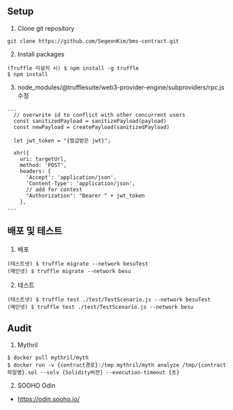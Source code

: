 ## Setup
1. Clone git repository
```
git clone https://github.com/SegeonKim/bms-contract.git
```

2. Install packages
```
(Truffle 미설치 시) $ npm install -g truffle 
$ npm install
```

3. node_modules/@trufflesuite/web3-provider-engine/subproviders/rpc.js 수정
```
...
  // overwrite id to conflict with other concurrent users
  const sanitizedPayload = sanitizePayload(payload)
  const newPayload = createPayload(sanitizedPayload)
 
  let jwt_token = "{발급받은 jwt}";
   
  xhr({
    uri: targetUrl,
    method: 'POST',
    headers: {
      'Accept': 'application/json',
      'Content-Type': 'application/json',
      // add for contest
      "Authorization": "Bearer " + jwt_token
    },
...
```

## 배포 및 테스트
1. 배포
```
(테스트넷) $ truffle migrate --network besuTest
(메인넷) $ truffle migrate --network besu
```

2. 테스트
```
(테스트넷) $ truffle test ./test/TestScenario.js --network besuTest
(메인넷) $ truffle test ./test/TestScenario.js --network besu
```

## Audit
1. Mythril
```
$ docker pull mythril/myth
$ docker run -v {contract경로}:/tmp mythril/myth analyze /tmp/{contract파일명}.sol --solv {Solidity버젼} --execution-timeout {초}
```

2. SOOHO Odin
- https://odin.sooho.io/

